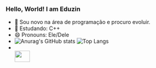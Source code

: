 ### Hello, World! I am Eduzin

- 🔭 Sou novo na área de programação e procuro evoluir.
- 🌱 Estudando: C++
- 😄 Pronouns: Ele/Dele
- ![Anurag's GitHub stats](https://github-readme-stats.vercel.app/api?username=Oeduzim&show_icons=true&theme=radical) ![Top Langs](https://github-readme-stats.vercel.app/api/top-langs/?username=Oeduzim&hide_progress=true)
- <div style="display: inline_block"><br>
  <img height="30" width="40" src="https://cdn.jsdelivr.net/gh/devicons/devicon/icons/cplusplus/cplusplus-original.svg" />
</div>
